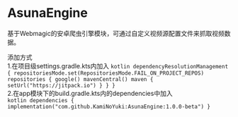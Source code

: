 # AsunaEngine
基于Webmagic的安卓爬虫引擎模块，可通过自定义视频源配置文件来抓取视频数据。

添加方式  
1.在项目级settings.gradle.kts内加入
`kotlin
dependencyResolutionManagement {
    repositoriesMode.set(RepositoriesMode.FAIL_ON_PROJECT_REPOS)
    repositories {
        google()
        mavenCentral()
        maven { setUrl("https://jitpack.io") }
    }
}
`  
2.在app模块下的build.gradle.kts内的dependencies中加入  
`kotlin
dependencies {
		implementation("com.github.KamiNoYuki:AsunaEngine:1.0.0-beta")
	}
`
